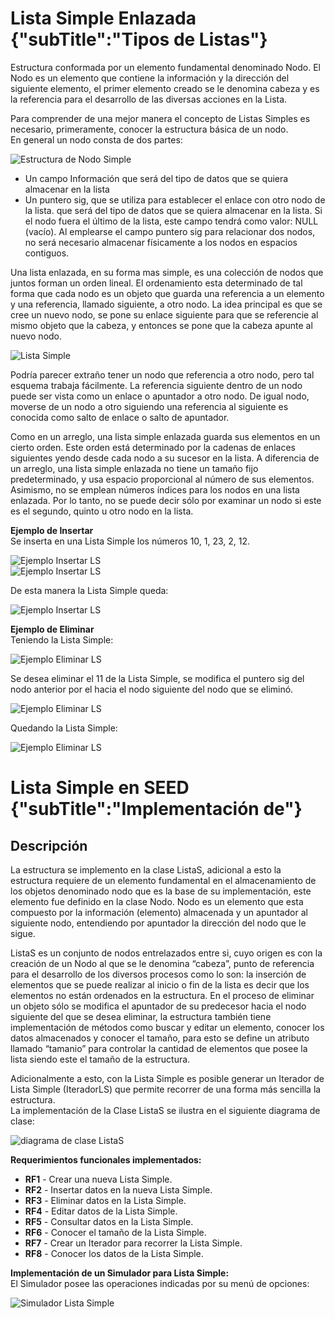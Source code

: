 # Lista Simple Enlazada {"subTitle":"Tipos de Listas"}

Estructura conformada por un elemento fundamental denominado Nodo. El Nodo es un elemento que contiene la información y la dirección del siguiente elemento, el primer elemento creado se le denomina cabeza y es la referencia para el desarrollo de las diversas acciones en la Lista.  
  
Para comprender de una mejor manera el concepto de Listas Simples es necesario, primeramente, conocer la estructura básica de un nodo.  
En general un nodo consta de dos partes:  

![Estructura de Nodo Simple](/assets/images/list/listaS_1.1.jpg)

*   Un campo Información que será del tipo de datos que se quiera almacenar en la lista
*   Un puntero sig, que se utiliza para establecer el enlace con otro nodo de la lista. que será del tipo de datos que se quiera almacenar en la lista. Si el nodo fuera el último de la lista, este campo tendrá como valor: NULL (vacío). Al emplearse el campo puntero sig para relacionar dos nodos, no será necesario almacenar físicamente a los nodos en espacios contiguos.

Una lista enlazada, en su forma mas simple, es una colección de nodos que juntos forman un orden lineal. El ordenamiento esta determinado de tal forma que cada nodo es un objeto que guarda una referencia a un elemento y una referencia, llamado siguiente, a otro nodo. La idea principal es que se cree un nuevo nodo, se pone su enlace siguiente para que se referencie al mismo objeto que la cabeza, y entonces se pone que la cabeza apunte al nuevo nodo.  

![Lista Simple](/assets/images/list/listaS_2.1.jpg)

Podría parecer extraño tener un nodo que referencia a otro nodo, pero tal esquema trabaja fácilmente. La referencia siguiente dentro de un nodo puede ser vista como un enlace o apuntador a otro nodo. De igual nodo, moverse de un nodo a otro siguiendo una referencia al siguiente es conocida como salto de enlace o salto de apuntador.  
  
Como en un arreglo, una lista simple enlazada guarda sus elementos en un cierto orden. Este orden está determinado por la cadenas de enlaces siguientes yendo desde cada nodo a su sucesor en la lista. A diferencia de un arreglo, una lista simple enlazada no tiene un tamaño fijo predeterminado, y usa espacio proporcional al número de sus elementos. Asimismo, no se emplean números índices para los nodos en una lista enlazada. Por lo tanto, no se puede decir sólo por examinar un nodo si este es el segundo, quinto u otro nodo en la lista.  
  

**Ejemplo de Insertar**  
Se inserta en una Lista Simple los números 10, 1, 23, 2, 12.

![Ejemplo Insertar LS](/assets/images/list/listaS_5.jpg)  
![Ejemplo Insertar LS](/assets/images/list/listaS_7.jpg)

De esta manera la Lista Simple queda:

![Ejemplo Insertar LS](/assets/images/list/listaS_8.jpg)

**Ejemplo de Eliminar**  
Teniendo la Lista Simple:

![Ejemplo Eliminar LS](/assets/images/list/listaS_9.jpg)

Se desea eliminar el 11 de la Lista Simple, se modifica el puntero sig del nodo anterior por el hacia el nodo siguiente del nodo que se eliminó.

![Ejemplo Eliminar LS](/assets/images/list/listaS_10.jpg)

Quedando la Lista Simple:

![Ejemplo Eliminar LS](/assets/images/list/listaS_11.jpg)

# Lista Simple en SEED {"subTitle":"Implementación de"}

## Descripción

La estructura se implemento en la clase ListaS, adicional a esto la estructura requiere de un elemento fundamental en el almacenamiento de los objetos denominado nodo que es la base de su implementación, este elemento fue definido en la clase Nodo. Nodo es un elemento que esta compuesto por la información (elemento) almacenada y un apuntador al siguiente nodo, entendiendo por apuntador la dirección del nodo que le sigue.  
  
ListaS es un conjunto de nodos entrelazados entre si, cuyo origen es con la creación de un Nodo al que se le denomina “cabeza”, punto de referencia para el desarrollo de los diversos procesos como lo son: la inserción de elementos que se puede realizar al inicio o fin de la lista es decir que los elementos no están ordenados en la estructura. En el proceso de eliminar un objeto sólo se modifica el apuntador de su predecesor hacia el nodo siguiente del que se desea eliminar, la estructura también tiene implementación de métodos como buscar y editar un elemento, conocer los datos almacenados y conocer el tamaño, para esto se define un atributo llamado “tamanio” para controlar la cantidad de elementos que posee la lista siendo este el tamaño de la estructura.  
  
Adicionalmente a esto, con la Lista Simple es posible generar un Iterador de Lista Simple (IteradorLS) que permite recorrer de una forma más sencilla la estructura.  
La implementación de la Clase ListaS se ilustra en el siguiente diagrama de clase:  

![diagrama de clase ListaS](/assets/images/list/listaS_3.jpg)
  
**Requerimientos funcionales implementados:**  

- **RF1** - Crear una nueva Lista Simple.  
- **RF2** - Insertar datos en la nueva Lista Simple.  
- **RF3** - Eliminar datos en la Lista Simple.  
- **RF4** - Editar datos de la Lista Simple.  
- **RF5** - Consultar datos en la Lista Simple.  
- **RF6** - Conocer el tamaño de la Lista Simple.  
- **RF7** - Crear un Iterador para recorrer la Lista Simple.  
- **RF8** - Conocer los datos de la Lista Simple.  
  
**Implementación de un Simulador para Lista Simple:**  
El Simulador posee las operaciones indicadas por su menú de opciones:  
  
![Simulador Lista Simple](/assets/images/list/listaS_4.jpg)
